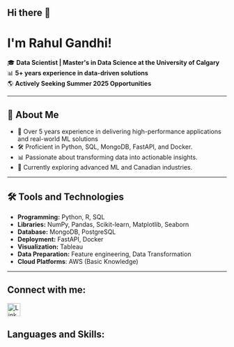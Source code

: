 ## Hi there 👋
# I'm Rahul Gandhi!

🎓 **Data Scientist | Master's in Data Science at the University of Calgary**  
📊 **5+ years experience in data-driven solutions**  
🌎 **Actively Seeking Summer 2025 Opportunities**  

---

## 🚀 About Me
- 💼 Over 5 years experience in delivering high-performance applications and real-world ML solutions
- 🛠 Proficient in Python, SQL, MongoDB, FastAPI, and Docker.
- 📊 Passionate about transforming data into actionable insights.
- 🌱 Currently exploring advanced ML and Canadian industries.

---

## 🛠️ Tools and Technologies
- **Programming:** Python, R, SQL
- **Libraries:** NumPy, Pandas, Scikit-learn, Matplotlib, Seaborn
- **Database:** MongoDB, PostgreSQL
- **Deployment:** FastAPI, Docker
- **Visualization:** Tableau
- **Data Preparation:** Feature engineering, Data Transformation
- **Cloud Platforms**: AWS (Basic Knowledge)

---

## Connect with me:
<a href="https://www.linkedin.com/in/rahuldgandhi">
    <img src="https://upload.wikimedia.org/wikipedia/commons/c/ca/LinkedIn_logo_initials.png" width="30" height="30" alt="LinkedIn">
</a>


## Languages and Skills:



<!--
**rdgandhi/rdgandhi** is a ✨ _special_ ✨ repository because its `README.md` (this file) appears on your GitHub profile.

Here are some ideas to get you started:

- 🔭 I’m currently working on ...
- 🌱 I’m currently learning ...
- 👯 I’m looking to collaborate on ...
- 🤔 I’m looking for help with ...
- 💬 Ask me about ...
- 📫 How to reach me: ...
- 😄 Pronouns: ...
- ⚡ Fun fact: ...
-->
